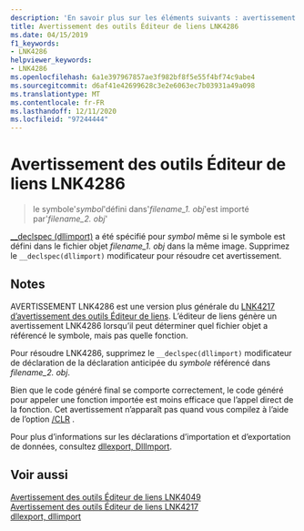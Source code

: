 ```yaml
---
description: 'En savoir plus sur les éléments suivants : avertissement des outils Éditeur de liens LNK4286'
title: Avertissement des outils Éditeur de liens LNK4286
ms.date: 04/15/2019
f1_keywords:
- LNK4286
helpviewer_keywords:
- LNK4286
ms.openlocfilehash: 6a1e397967857ae3f982bf8f5e55f4bf74c9abe4
ms.sourcegitcommit: d6af41e42699628c3e2e6063ec7b03931a49a098
ms.translationtype: MT
ms.contentlocale: fr-FR
ms.lasthandoff: 12/11/2020
ms.locfileid: "97244444"
---
```

# <a name="linker-tools-warning-lnk4286"></a>Avertissement des outils Éditeur de liens LNK4286

> le symbole'*symbol*'défini dans'*filename_1. obj*'est importé par'*filename_2. obj*'

[__declspec (dllimport)](../../cpp/dllexport-dllimport.md) a été spécifié pour *symbol* même si le symbole est défini dans le fichier objet *filename_1. obj* dans la même image. Supprimez le `__declspec(dllimport)` modificateur pour résoudre cet avertissement.

## <a name="remarks"></a>Notes

AVERTISSEMENT LNK4286 est une version plus générale du [LNK4217 d’avertissement des outils Éditeur de liens](linker-tools-warning-lnk4217.md). L’éditeur de liens génère un avertissement LNK4286 lorsqu’il peut déterminer quel fichier objet a référencé le symbole, mais pas quelle fonction.

Pour résoudre LNK4286, supprimez le `__declspec(dllimport)` modificateur de déclaration de la déclaration anticipée du *symbole* référencé dans *filename_2. obj*.

Bien que le code généré final se comporte correctement, le code généré pour appeler une fonction importée est moins efficace que l’appel direct de la fonction. Cet avertissement n’apparaît pas quand vous compilez à l’aide de l’option [/CLR](../../build/reference/clr-common-language-runtime-compilation.md) .

Pour plus d’informations sur les déclarations d’importation et d’exportation de données, consultez [dllexport, DllImport](../../cpp/dllexport-dllimport.md).

## <a name="see-also"></a>Voir aussi

[Avertissement des outils Éditeur de liens LNK4049](linker-tools-warning-lnk4049.md) \
[Avertissement des outils Éditeur de liens LNK4217](linker-tools-warning-lnk4217.md) \
[dllexport, dllimport](../../cpp/dllexport-dllimport.md)
